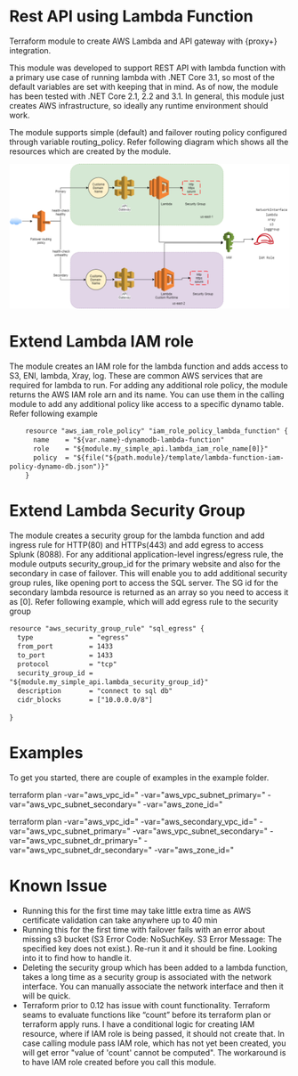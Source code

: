 # Rest API using Lambda Function
Terraform module to create AWS Lambda and API gateway with {proxy+} integration.

This module was developed to support REST API with lambda function with a primary use case of running lambda with .NET Core 3.1, so most of the default variables are set with keeping that in mind. As of now, the module has been tested with .NET Core 2.1, 2.2 and 3.1. In general, this module just creates AWS infrastructure, so ideally any runtime environment should work.

The module supports simple (default) and failover routing policy configured through variable routing_policy. Refer following diagram which shows all the resources which are created by the module.

![multi-region-lambda](documentation/multi-region-lambda.jpg)

# Extend Lambda IAM role
The module creates an IAM role for the lambda function and adds access to S3, ENI, lambda, Xray, log. These are common AWS services that are required for lambda to run. For adding any additional role policy, the module returns the AWS IAM role arn and its name. You can use them in the calling module to add any additional policy like access to a specific dynamo table. Refer following example

```
	resource "aws_iam_role_policy" "iam_role_policy_lambda_function" {
	  name    = "${var.name}-dynamodb-lambda-function"
	  role    = "${module.my_simple_api.lambda_iam_role_name[0]}"
	  policy  = "${file("${path.module}/template/lambda-function-iam-policy-dynamo-db.json")}"
	}

```

# Extend Lambda Security Group
The module creates a security group for the lambda function and add ingress rule for HTTP(80) and HTTPs(443) and add egress to access Splunk (8088). For any additional application-level ingress/egress rule, the module outputs security_group_id for the primary website and also for the secondary in case of failover. This will enable you to add additional security group rules, like opening port to access the SQL server. The SG id for the secondary lambda resource is returned as an array so you need to access it as [0]. Refer following example, which will add egress rule to the security group

```
resource "aws_security_group_rule" "sql_egress" {
  type              = "egress"
  from_port         = 1433
  to_port           = 1433
  protocol          = "tcp"
  security_group_id = "${module.my_simple_api.lambda_security_group_id}"
  description       = "connect to sql db"
  cidr_blocks       = ["10.0.0.0/8"]
  
}
```
# Examples
To get you started, there are couple of examples in the example folder.

terraform plan -var="aws_vpc_id=<your vpc id>" -var="aws_vpc_subnet_primary=<your primary subnet>" -var="aws_vpc_subnet_secondary=<your secondary subnet>" -var="aws_zone_id=<zone id>"

terraform plan -var="aws_vpc_id=<your vpc id>" -var="aws_secondary_vpc_id=<your vpc id>" -var="aws_vpc_subnet_primary=<your primary subnet>" -var="aws_vpc_subnet_secondary=<your secondary subnet>" -var="aws_vpc_subnet_dr_primary=<your primary subnet>" -var="aws_vpc_subnet_dr_secondary=<your secondary subnet>" -var="aws_zone_id=<zone id>"

# Known Issue
- Running this for the first time may take little extra time as AWS certificate validation can take anywhere up to 40 min
- Running this for the first time with failover fails with an error about missing s3 bucket (S3 Error Code: NoSuchKey. S3 Error Message: The specified key does not exist.). Re-run it and it should be fine. Looking into it to find how to handle it. 
- Deleting the security group which has been added to a lambda function, takes a long time as a security group is associated with the network interface. You can manually associate the network interface and then it will be quick. 
- Terraform prior to 0.12 has issue with count functionality. Terraform seams to evaluate functions like “count” before its terraform plan or terraform apply runs. I have a conditional logic for creating IAM resource, where if IAM role is being passed, it should not create that. In case calling module pass IAM role, which has not yet been created, you will get error "value of 'count' cannot be computed". The workaround is to have IAM role created before you call this module.